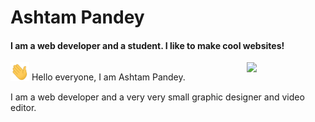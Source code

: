# Ashtam Pandey
#### I am a web developer and a student. I like to make cool websites!


<img align="right" width="25%" src="https://media.giphy.com/media/PiQejEf31116URju4V/giphy.gif" />

<p>
  <img src="https://github.com/ProgrammerGaurav/programmergaurav/blob/master/images/wave.gif?raw=true" width="30" />
  Hello everyone, I am Ashtam Pandey.
</p>
<p>I am a web developer and a very very small graphic designer and video editor.</p>

